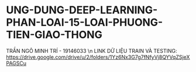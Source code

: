# UNG-DUNG-DEEP-LEARNING-PHAN-LOAI-15-LOAI-PHUONG-TIEN-GIAO-THONG
TRẦN NGÔ MINH TRÍ - 19146033 \n
LINK DỮ LIỆU TRAIN VÀ TESTING:
https://drive.google.com/drive/u/2/folders/1Yz6Nx3G7g7fNfyVj8QYVqZSjeXPAGSCu

